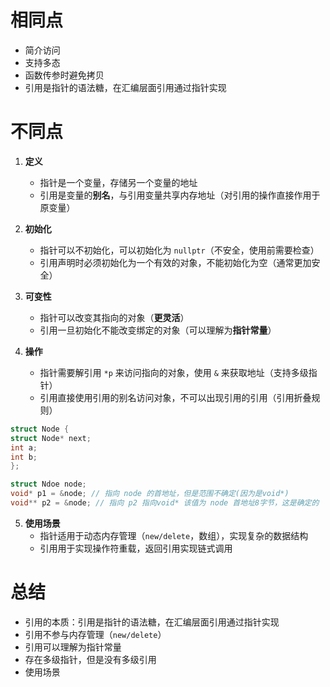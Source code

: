 # 相同点

- 简介访问
- 支持多态
- 函数传参时避免拷贝
- 引用是指针的语法糖，在汇编层面引用通过指针实现


# 不同点

1. **定义**
	- 指针是一个变量，存储另一个变量的地址
	- 引用是变量的**别名**，与引用变量共享内存地址（对引用的操作直接作用于原变量）

2. **初始化**
	- 指针可以不初始化，可以初始化为 `nullptr`（不安全，使用前需要检查）
	- 引用声明时必须初始化为一个有效的对象，不能初始化为空（通常更加安全）

3. **可变性**
	- 指针可以改变其指向的对象（**更灵活**）
	- 引用一旦初始化不能改变绑定的对象（可以理解为**指针常量**）

4. **操作**
	- 指针需要解引用 `*p` 来访问指向的对象，使用 `&` 来获取地址（支持多级指针）
	- 引用直接使用引用的别名访问对象，不可以出现引用的引用（引用折叠规则）
```c++
struct Node {
struct Node* next;
int a;
int b;
};

struct Ndoe node;
void* p1 = &node; // 指向 node 的首地址，但是范围不确定(因为是void*)
void** p2 = &node; // 指向 p2 指向void* 该值为 node 首地址8字节，这是确定的
```

5. **使用场景**
	- 指针适用于动态内存管理（`new/delete`，数组），实现复杂的数据结构
	- 引用用于实现操作符重载，返回引用实现链式调用


# 总结

- 引用的本质：引用是指针的语法糖，在汇编层面引用通过指针实现
- 引用不参与内存管理（`new/delete`）
- 引用可以理解为指针常量
- 存在多级指针，但是没有多级引用
- 使用场景
